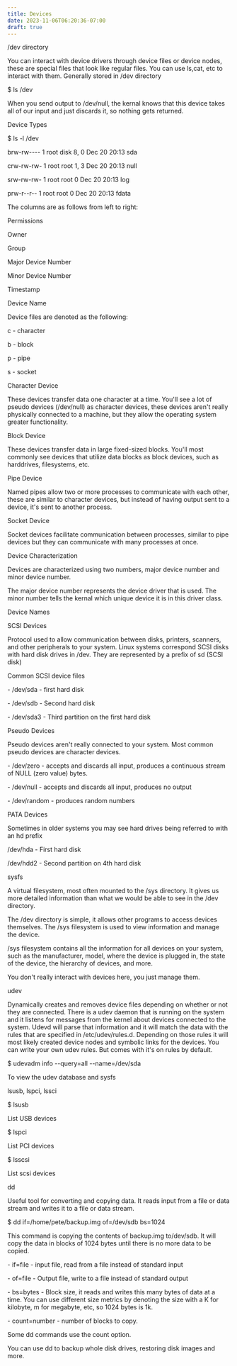 ```yaml
---
title: Devices
date: 2023-11-06T06:20:36-07:00
draft: true
---
```

/dev directory

You can interact with device drivers through device files  or device nodes, these are special files that look like regular files. You can use ls,cat, etc to interact with them. Generally stored in /dev directory

$ ls /dev

When you send output to /dev/null, the kernal knows that this device takes all of our input and just discards it, so nothing gets returned.

Device Types

$ ls -l /dev

brw-rw----  1 root disk  8,  0 Dec 20 20:13 sda

crw-rw-rw-  1 root root  1,  3 Dec 20 20:13 null

srw-rw-rw-  1 root root  0 Dec 20 20:13 log

prw-r--r--  1 root root  0 Dec 20 20:13 fdata

The columns are as follows from left to right:

Permissions

Owner

Group

Major Device Number

Minor Device Number

Timestamp

Device Name

Device files are denoted as the following:

c - character

b - block

p - pipe

s - socket

Character Device

These devices transfer data one character at a time. You'll see a lot of pseudo devices (/dev/null) as character devices, these devices aren't really physically connected to a machine, but they allow the operating system greater functionality.

Block Device

These devices transfer data in large fixed-sized blocks. You'll most commonly see devices that utilize data blocks as block devices, such as harddrives, filesystems, etc.

Pipe Device

Named pipes allow two or more processes to communicate with each other, these are similar to character devices, but instead of having output sent to a device, it's sent to another process.

Socket Device

Socket devices facilitate communication between processes, similar to pipe devices but they can communicate with many processes at once.

Device Characterization

Devices are characterized using two numbers, major device number and minor device number.

The major device number represents the device driver that is used. The minor number tells the kernal which unique device it is in this driver class.

Device Names

SCSI Devices

Protocol used to allow communication between disks, printers, scanners, and other peripherals to your system. Linux systems correspond SCSI disks with hard disk drives in /dev. They are represented by a prefix of sd (SCSI disk)

Common SCSI device files

\- /dev/sda - first hard disk

\- /dev/sdb - Second hard disk

\- /dev/sda3 - Third partition on the first hard disk

Pseudo Devices

Pseudo devices aren't really connected to your system. Most common pseudo devices are character devices.

\- /dev/zero - accepts and discards all input, produces a continuous stream of NULL (zero value) bytes.

\- /dev/null - accepts and discards all input, produces no output

\- /dev/random - produces random numbers

PATA Devices

Sometimes in older systems you may see hard drives being referred to with an hd prefix

/dev/hda - First hard disk

/dev/hdd2 - Second partition on 4th hard disk

sysfs

A virtual filesystem, most often mounted to the /sys directory. It gives us more detailed information than what we would be able to see in the /dev directory.

The /dev directory is simple, it allows other programs to access devices themselves. The /sys filesystem is used to view information and manage the device.

/sys filesystem contains all  the information for all devices on your system, such as the manufacturer, model, where the device is plugged in, the state of the device, the hierarchy of devices, and more.

You don't really interact with devices here, you just manage them.

udev

Dynamically creates and removes device files depending on whether or not they are connected. There is a udev daemon that is running on the system and it listens for messages from the kernel about devices connected to the system. Udevd will parse that information and it will match the data with the rules that are specified in /etc/udev/rules.d. Depending on those rules it will most likely created device nodes and symbolic links for the devices. You can write your own udev rules. But comes with it's on rules by default.

$ udevadm info --query=all --name=/dev/sda

To view the udev database and sysfs

lsusb, lspci, lssci

$ lsusb

List USB devices

$ lspci

List PCI devices

$ lsscsi

List scsi devices

dd

Useful tool for converting and copying data. It reads input from a file or data stream and writes it to a file or data stream.

$ dd if=/home/pete/backup.img of=/dev/sdb bs=1024

This command is copying the contents of backup.img to/dev/sdb. It will copy the data in blocks of 1024 bytes until there is no more data to be copied.

\- if=file - input file, read from a file instead of standard input

\- of=file - Output file, write to a file instead of standard output

\- bs=bytes - Block size, it reads and writes this many bytes of data at a time. You can use different size metrics by denoting the size with a K for kilobyte, m for megabyte, etc, so 1024 bytes is 1k.

\- count=number - number of blocks to copy.

Some dd commands use the count option.

You can use dd to backup whole disk drives, restoring disk images and more.
